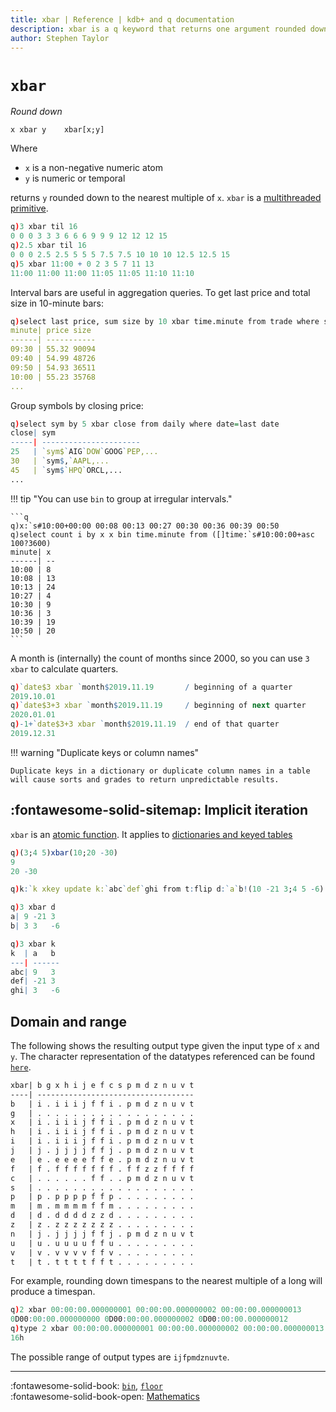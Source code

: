 ```yaml
---
title: xbar | Reference | kdb+ and q documentation
description: xbar is a q keyword that returns one argument rounded down to the nearest multiple of the other.
author: Stephen Taylor
---
```

# `xbar`



_Round down_

```syntax
x xbar y    xbar[x;y]
```

Where

-   `x` is a non-negative numeric atom
-   `y` is numeric or temporal

returns `y` rounded down to the nearest multiple of `x`. `xbar` is a [multithreaded primitive](../kb/mt-primitives.md).

```q
q)3 xbar til 16
0 0 0 3 3 3 6 6 6 9 9 9 12 12 12 15
q)2.5 xbar til 16
0 0 0 2.5 2.5 5 5 5 7.5 7.5 10 10 10 12.5 12.5 15
q)5 xbar 11:00 + 0 2 3 5 7 11 13
11:00 11:00 11:00 11:05 11:05 11:10 11:10
```

Interval bars are useful in aggregation queries. To get last price and total size in 10-minute bars:

```q
q)select last price, sum size by 10 xbar time.minute from trade where sym=`IBM
minute| price size
------| -----------
09:30 | 55.32 90094
09:40 | 54.99 48726
09:50 | 54.93 36511
10:00 | 55.23 35768
...
```

Group symbols by closing price:

```q
q)select sym by 5 xbar close from daily where date=last date
close| sym
-----| ----------------------
25   | `sym$`AIG`DOW`GOOG`PEP,...
30   | `sym$,`AAPL,...
45   | `sym$`HPQ`ORCL,...
...
```

!!! tip "You can use `bin` to group at irregular intervals."

    ```q
    q)x:`s#10:00+00:00 00:08 00:13 00:27 00:30 00:36 00:39 00:50
    q)select count i by x x bin time.minute from ([]time:`s#10:00:00+asc 100?3600)
    minute| x
    ------| --
    10:00 | 8
    10:08 | 13
    10:13 | 24
    10:27 | 4
    10:30 | 9
    10:36 | 3
    10:39 | 19
    10:50 | 20
    ```

A month is (internally) the count of months since 2000, so you can use `3 xbar` to calculate quarters.

```q
q)`date$3 xbar `month$2019.11.19       / beginning of a quarter
2019.10.01
q)`date$3+3 xbar `month$2019.11.19     / beginning of next quarter
2020.01.01
q)-1+`date$3+3 xbar `month$2019.11.19  / end of that quarter
2019.12.31
```


!!! warning "Duplicate keys or column names"

    Duplicate keys in a dictionary or duplicate column names in a table will cause sorts and grades to return unpredictable results.


## :fontawesome-solid-sitemap: Implicit iteration

`xbar` is an [atomic function](../basics/atomic.md).
It applies to [dictionaries and keyed tables](../basics/math.md#dictionaries-and-tables)

```q
q)(3;4 5)xbar(10;20 -30)
9
20 -30

q)k:`k xkey update k:`abc`def`ghi from t:flip d:`a`b!(10 -21 3;4 5 -6)

q)3 xbar d
a| 9 -21 3
b| 3 3   -6

q)3 xbar k
k  | a   b
---| ------
abc| 9   3
def| -21 3
ghi| 3   -6
```


## Domain and range

The following shows the resulting output type given the input type of `x` and `y`. 
The character representation of the datatypes referenced can be found [`here`](../basics/datatypes.md).

```txt
xbar| b g x h i j e f c s p m d z n u v t
----| -----------------------------------
b   | i . i i i j f f i . p m d z n u v t
g   | . . . . . . . . . . . . . . . . . .
x   | i . i i i j f f i . p m d z n u v t
h   | i . i i i j f f i . p m d z n u v t
i   | i . i i i j f f i . p m d z n u v t
j   | j . j j j j f f j . p m d z n u v t
e   | e . e e e e f f e . p m d z n u v t
f   | f . f f f f f f f . f f z z f f f f
c   | . . . . . . f f . . p m d z n u v t
s   | . . . . . . . . . . . . . . . . . .
p   | p . p p p p f f p . . . . . . . . .
m   | m . m m m m f f m . . . . . . . . .
d   | d . d d d d z z d . . . . . . . . .
z   | z . z z z z z z z . . . . . . . . .
n   | j . j j j j f f j . p m d z n u v t
u   | u . u u u u f f u . . . . . . . . .
v   | v . v v v v f f v . . . . . . . . .
t   | t . t t t t f f t . . . . . . . . .
```

For example, rounding down timespans to the nearest multiple of a long will produce a timespan.
```q
q)2 xbar 00:00:00.000000001 00:00:00.000000002 00:00:00.000000013
0D00:00:00.000000000 0D00:00:00.000000002 0D00:00:00.000000012
q)type 2 xbar 00:00:00.000000001 00:00:00.000000002 00:00:00.000000013
16h
```

The possible range of output types are `ijfpmdznuvte`.

----
:fontawesome-solid-book:
[`bin`](bin.md), [`floor`](floor.md)
<br>
:fontawesome-solid-book-open:
[Mathematics](../basics/math.md)

